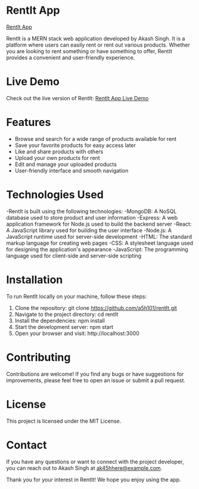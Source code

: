 # RentIt App
[RentIt App](https://drive.google.com/file/d/1V3DWjG8Q_R_XKhc28pEdUo52WKFwxZt2/view)

RentIt is a MERN stack web application developed by Akash Singh. It is a platform where users can easily rent or rent out various products. Whether you are looking to rent something or have something to offer, RentIt provides a convenient and user-friendly experience.

# Live Demo
Check out the live version of RentIt: [RentIt App Live Demo](https://rentit-app.netlify.app/)

# Features
- Browse and search for a wide range of products available for rent
- Save your favorite products for easy access later
- Like and share products with others
- Upload your own products for rent
- Edit and manage your uploaded products
- User-friendly interface and smooth navigation

# Technologies Used
-RentIt is built using the following technologies:
-MongoDB: A NoSQL database used to store product and user information
-Express: A web application framework for Node.js used to build the backend server
-React: A JavaScript library used for building the user interface
-Node.js: A JavaScript runtime used for server-side development
-HTML: The standard markup language for creating web pages
-CSS: A stylesheet language used for designing the application's appearance
-JavaScript: The programming language used for client-side and server-side scripting

# Installation
To run RentIt locally on your machine, follow these steps:

1. Clone the repository: git clone https://github.com/a5h101/rentIt.git
2. Navigate to the project directory: cd rentIt
3. Install the dependencies: npm install
4. Start the development server: npm start
5. Open your browser and visit: http://localhost:3000

# Contributing
Contributions are welcome! If you find any bugs or have suggestions for improvements, please feel free to open an issue or submit a pull request.

# License
This project is licensed under the MIT License.

# Contact
If you have any questions or want to connect with the project developer, you can reach out to Akash Singh at ak45hhere@example.com.

Thank you for your interest in RentIt! We hope you enjoy using the app.
